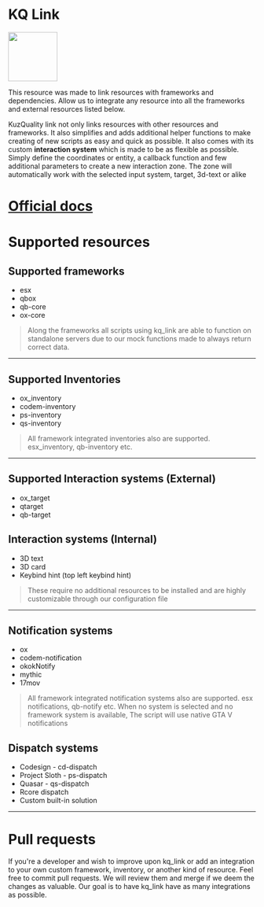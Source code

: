 # KQ Link

<img src="https://github.com/user-attachments/assets/851693c4-9116-4f82-b14d-21ba56a7fed7" width="100" height="100">

This resource was made to link resources with frameworks and dependencies. Allow us to integrate any resource into all the frameworks and external resources listed below. 

KuzQuality link not only links resources with other resources and frameworks. It also simplifies and adds additional helper functions to make creating of new scripts as easy and quick as possible. It also comes with its custom **interaction system** which is made to be as flexible as possible. Simply define the coordinates or entity, a callback function and few additional parameters to create a new interaction zone. The zone will automatically work with the selected input system, target, 3d-text or alike


# [Official docs](https://docs.kuzquality.com/kq-link/kq-link-or-installation-guide)


# Supported resources

## Supported frameworks
- esx
- qbox
- qb-core
- ox-core
  
> Along the frameworks all scripts using kq_link are able to function on standalone servers due to our mock functions made to always return correct data.

___

## Supported Inventories
- ox_inventory
- codem-inventory
- ps-inventory
- qs-inventory

> All framework integrated inventories also are supported. esx_inventory, qb-inventory etc.

___
## Supported Interaction systems (External)
- ox_target
- qtarget
- qb-target

## Interaction systems (Internal)
- 3D text
- 3D card
- Keybind hint (top left keybind hint)

> These require no additional resources to be installed and are highly customizable through our configuration file
___

## Notification systems
- ox
- codem-notification
- okokNotify
- mythic
- 17mov

> All framework integrated notification systems also are supported. esx notifications, qb-notify etc.
> When no system is selected and no framework system is available, The script will use native GTA V notifications


## Dispatch systems
- Codesign - cd-dispatch
- Project Sloth - ps-dispatch
- Quasar - qs-dispatch
- Rcore dispatch
- Custom built-in solution

___

# Pull requests
If you're a developer and wish to improve upon kq_link or add an integration to your own custom framework, inventory, or another kind of resource. Feel free to commit pull requests. We will review them and merge if we deem the changes as valuable. Our goal is to have kq_link have as many integrations as possible.
